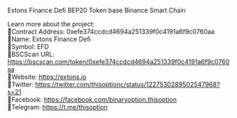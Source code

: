 Extons Finance Defi BEP20 Token base Binance Smart Chain




Learn more about the project:
<br/>
🔸Contract Address: 0xefe374ccdcd4694a251339f0c4191a6f9c0760aa
<br/>
🔸Name: Extons Finance Defi
<br/>
🔸Symbol: EFD
<br/>
🔸BSCScan URL: https://bscscan.com/token/0xefe374ccdcd4694a251339f0c4191a6f9c0760aa
<br/>
🔸Website: https://extons.io
<br/>
🔸Twitter: https://twitter.com/thisoptionc/status/1227530289502547968?s=21
<br/>
🔸Facebook: https://facebook.com/binaryoption.thisoption
<br/>
🔸Telegram: https://t.me/thisoption
